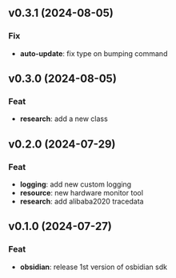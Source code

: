 ## v0.3.1 (2024-08-05)

### Fix

- **auto-update**: fix type on bumping command

## v0.3.0 (2024-08-05)

### Feat

- **research**: add a new class

## v0.2.0 (2024-07-29)

### Feat

- **logging**: add new custom logging
- **resource**: new hardware monitor tool
- **research**: add alibaba2020 tracedata

## v0.1.0 (2024-07-27)

### Feat

- **obsidian**: release 1st version of osbidian sdk
